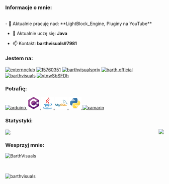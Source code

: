 <h3 align="left">Informacje o mnie:</h3>
<br>
- 🔭 Aktualnie pracuję nad: **LightBlock_Engine, Pluginy na YouTube**

- 🌱 Aktualnie uczę się: **Java**

- 📫 Kontakt: **barthvisuals#7981**


<h3 align="left">Jestem na:</h3>
<p align="left">
<a href="https://twitter.com/externoclub" target="blank"><img align="center" src="https://icons-for-free.com/iconfiles/png/512/twitter+twitter+logo+website+icon-1320190502299816317.png" alt="externoclub" height="30" width="40" /></a>
<a href="https://stackoverflow.com/users/15760351" target="blank"><img align="center" src="https://upload.wikimedia.org/wikipedia/commons/thumb/e/ef/Stack_Overflow_icon.svg/768px-Stack_Overflow_icon.svg.png" alt="15760351" height="30" width="40" /></a>
<a href="https://fb.com/barthvisualspriv" target="blank"><img align="center" src="https://partner-bud.pl/wp-content/uploads/2016/11/facebook-icon-preview-1.png" alt="barthvisualspriv" height="30" width="40" /></a>
<a href="https://instagram.com/barth.official" target="blank"><img align="center" src="https://upload.wikimedia.org/wikipedia/commons/thumb/a/a5/Instagram_icon.png/1024px-Instagram_icon.png" alt="barth.official" height="30" width="40" /></a>
<a href="https://www.youtube.com/c/barthvisuals" target="blank"><img align="center" src="https://upload.wikimedia.org/wikipedia/commons/thumb/0/09/YouTube_full-color_icon_%282017%29.svg/800px-YouTube_full-color_icon_%282017%29.svg.png" alt="barthvisuals" height="30" width="40" /></a>
<a href="https://discord.gg/vtnwSbSFDh" target="blank"><img align="center" src="https://cdn.iconscout.com/icon/free/png-512/discord-3-569463.png" alt="vtnwSbSFDh" height="30" width="40" /></a>
</p>

<h3 align="left">Potrafię:</h3>
<p align="left"> <a href="https://www.arduino.cc/" target="_blank"> <img src="https://cdn.worldvectorlogo.com/logos/arduino-1.svg" alt="arduino" width="40" height="40"/> </a> <a href="https://www.w3schools.com/cs/" target="_blank"> <img src="https://raw.githubusercontent.com/devicons/devicon/master/icons/csharp/csharp-original.svg" alt="csharp" width="40" height="40"/> </a> <a href="https://www.java.com" target="_blank"> <img src="https://raw.githubusercontent.com/devicons/devicon/master/icons/java/java-original.svg" alt="java" width="40" height="40"/> </a> <a href="https://www.mysql.com/" target="_blank"> <img src="https://raw.githubusercontent.com/devicons/devicon/master/icons/mysql/mysql-original-wordmark.svg" alt="mysql" width="40" height="40"/> </a> <a href="https://www.python.org" target="_blank"> <img src="https://raw.githubusercontent.com/devicons/devicon/master/icons/python/python-original.svg" alt="python" width="40" height="40"/> </a> <a href="https://dotnet.microsoft.com/apps/xamarin" target="_blank"> <img src="https://raw.githubusercontent.com/detain/svg-logos/780f25886640cef088af994181646db2f6b1a3f8/svg/xamarin.svg" alt="xamarin" width="40" height="40"/> </a> </p>

<h3 align="left">Statystyki:</h3>
<p <img align="left" src="https://github-readme-stats.vercel.app/api?username=BarthVisuals&show_icons=true&theme=radical" />
<img align="right" src="https://github-readme-stats.vercel.app/api/wakatime?username=BarthVisuals&theme=radical" />
<img align="center" src="https://github-readme-stats.vercel.app/api/top-langs/?username=BarthVisuals&theme=radical" /></p>

<h3 align="left">Wesprzyj mnie:</h3>
<p><a href="https://www.buymeacoffee.com/BarthVisuals"> <img align="left" src="https://cdn.buymeacoffee.com/buttons/v2/default-yellow.png" height="50" width="210" alt="BarthVisuals" /></a></p><br><br>

<br>

<p align="left"> <img src="https://komarev.com/ghpvc/?username=barthvisuals&label=Profile%20views&color=0e75b6&style=flat" alt="barthvisuals" /> </p>
